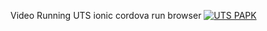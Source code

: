 Video Running UTS ionic cordova run browser
[![UTS PAPK](https://res.cloudinary.com/marcomontalbano/image/upload/v1637402257/video_to_markdown/images/google-drive--1nvVqCeIEBtm4CdxNj_cA9Py06pkyOEgM-c05b58ac6eb4c4700831b2b3070cd403.jpg)](https://drive.google.com/file/d/1nvVqCeIEBtm4CdxNj_cA9Py06pkyOEgM/view?usp=drivesdk "UTS PAPK")